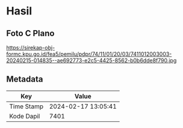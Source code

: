 # Hasil

## Foto C Plano

https://sirekap-obj-formc.kpu.go.id/fea5/pemilu/pdpr/74/11/01/20/03/7411012003003-20240215-014835--ae692773-e2c5-4425-8562-b0b6dde8f790.jpg


## Metadata

| Key        | Value               |
| ---------- | ------------------- |
| Time Stamp | 2024-02-17 13:05:41 |
| Kode Dapil | 7401                |



